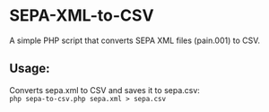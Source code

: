 # SEPA-XML-to-CSV
A simple PHP script that converts SEPA XML files (pain.001) to CSV.

## Usage:
Converts sepa.xml to CSV and saves it to sepa.csv:   
```php sepa-to-csv.php sepa.xml > sepa.csv```
